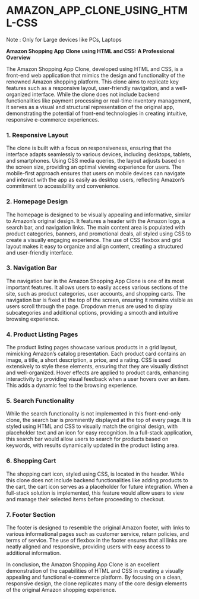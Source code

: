 # AMAZON_APP_CLONE_USING_HTML-CSS
Note : Only for Large devices like PCs, Laptops


**Amazon Shopping App Clone using HTML and CSS: A Professional Overview**

The Amazon Shopping App Clone, developed using HTML and CSS, is a front-end web application that mimics the design and functionality of the renowned Amazon shopping platform. This clone aims to replicate key features such as a responsive layout, user-friendly navigation, and a well-organized interface. While the clone does not include backend functionalities like payment processing or real-time inventory management, it serves as a visual and structural representation of the original app, demonstrating the potential of front-end technologies in creating intuitive, responsive e-commerce experiences.

### 1. **Responsive Layout**
The clone is built with a focus on responsiveness, ensuring that the interface adapts seamlessly to various devices, including desktops, tablets, and smartphones. Using CSS media queries, the layout adjusts based on the screen size, providing an optimal viewing experience for users. The mobile-first approach ensures that users on mobile devices can navigate and interact with the app as easily as desktop users, reflecting Amazon’s commitment to accessibility and convenience.

### 2. **Homepage Design**
The homepage is designed to be visually appealing and informative, similar to Amazon’s original design. It features a header with the Amazon logo, a search bar, and navigation links. The main content area is populated with product categories, banners, and promotional deals, all styled using CSS to create a visually engaging experience. The use of CSS flexbox and grid layout makes it easy to organize and align content, creating a structured and user-friendly interface.

### 3. **Navigation Bar**
The navigation bar in the Amazon Shopping App Clone is one of its most important features. It allows users to easily access various sections of the site, such as product categories, user accounts, and shopping carts. The navigation bar is fixed at the top of the screen, ensuring it remains visible as users scroll through the page. Dropdown menus are used to display subcategories and additional options, providing a smooth and intuitive browsing experience.

### 4. **Product Listing Pages**
The product listing pages showcase various products in a grid layout, mimicking Amazon’s catalog presentation. Each product card contains an image, a title, a short description, a price, and a rating. CSS is used extensively to style these elements, ensuring that they are visually distinct and well-organized. Hover effects are applied to product cards, enhancing interactivity by providing visual feedback when a user hovers over an item. This adds a dynamic feel to the browsing experience.

### 5. **Search Functionality**
While the search functionality is not implemented in this front-end-only clone, the search bar is prominently displayed at the top of every page. It is styled using HTML and CSS to visually match the original design, with placeholder text and an icon for easy recognition. In a full-stack application, this search bar would allow users to search for products based on keywords, with results dynamically updated in the product listing area.

### 6. **Shopping Cart**
The shopping cart icon, styled using CSS, is located in the header. While this clone does not include backend functionalities like adding products to the cart, the cart icon serves as a placeholder for future integration. When a full-stack solution is implemented, this feature would allow users to view and manage their selected items before proceeding to checkout.

### 7. **Footer Section**
The footer is designed to resemble the original Amazon footer, with links to various informational pages such as customer service, return policies, and terms of service. The use of flexbox in the footer ensures that all links are neatly aligned and responsive, providing users with easy access to additional information.

In conclusion, the Amazon Shopping App Clone is an excellent demonstration of the capabilities of HTML and CSS in creating a visually appealing and functional e-commerce platform. By focusing on a clean, responsive design, the clone replicates many of the core design elements of the original Amazon shopping experience.
